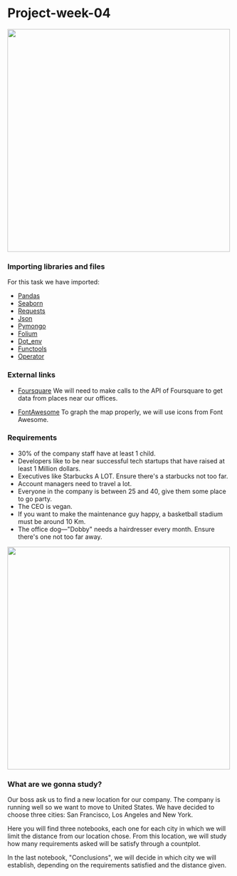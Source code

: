 # Project-week-04

<img src="https://media.giphy.com/media/9tA6H1madRvUc/giphy.gif" width="500" align="center">

### Importing libraries and files

For this task we have imported: 

- [Pandas](https://pandas.pydata.org/docs/)
- [Seaborn](https://seaborn.pydata.org/)
- [Requests](https://pypi.org/project/requests/)
- [Json](https://docs.python.org/3/library/json.html)
- [Pymongo](https://pypi.org/project/pymongo/)
- [Folium](https://python-visualization.github.io/folium/)
- [Dot_env](https://pypi.org/project/python-dotenv/)
- [Functools](https://docs.python.org/3/library/functools.html)
- [Operator](https://docs.python.org/3/library/operator.html)

### External links 

- [Foursquare](https://foursquare.com/) 
We will need to make calls to the API of Foursquare to get data from places near our offices. 

- [FontAwesome](https://fontawesome.com/)
To graph the map properly, we will use icons from Font Awesome. 

### Requirements

- 30% of the company staff have at least 1 child.
- Developers like to be near successful tech startups that have raised at least 1 Million dollars.
- Executives like Starbucks A LOT. Ensure there's a starbucks not too far.
- Account managers need to travel a lot.
- Everyone in the company is between 25 and 40, give them some place to go party.
- The CEO is vegan.
- If you want to make the maintenance guy happy, a basketball stadium must be around 10 Km.
- The office dog—"Dobby" needs a hairdresser every month. Ensure there's one not too far away.

<img src="https://media.giphy.com/media/l0G19cfYHsnKDbTW0/giphy.gif" width="500" align="center">

### What are we gonna study?

Our boss ask us to find a new location for our company. The company is running well so we want to move to United States. We have decided to choose three cities: San Francisco, Los Angeles and New York. 

Here you will find three notebooks, each one for each city in which we will limit the distance from our location chose. From this location, we will study how many requirements asked will be satisfy through a countplot. 

In the last notebook, "Conclusions", we will decide in which city we will establish, depending on the requirements satisfied and the distance given. 

